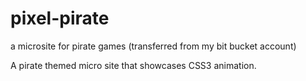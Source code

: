 # pixel-pirate
a microsite for pirate games (transferred from my bit bucket account)

A pirate themed micro site that showcases CSS3 animation.
